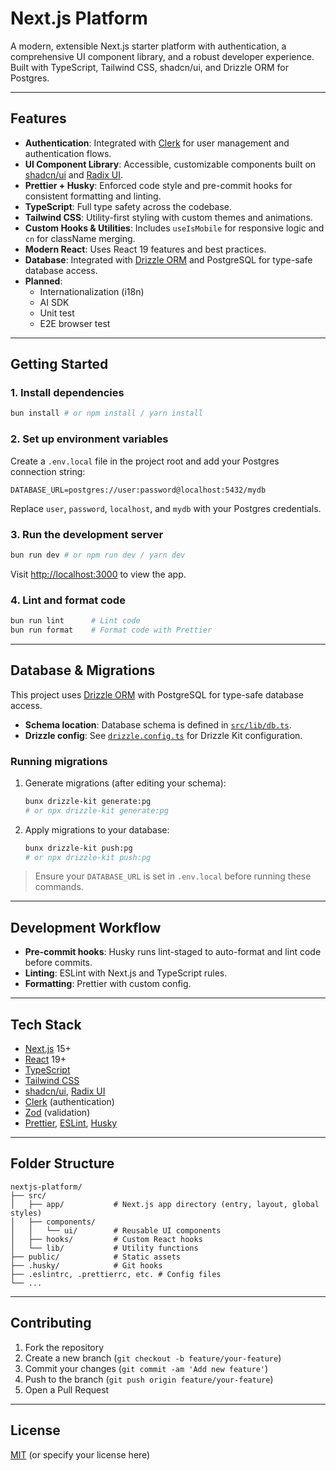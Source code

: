 # Next.js Platform

A modern, extensible Next.js starter platform with authentication, a comprehensive UI component library, and a robust developer experience. Built with TypeScript, Tailwind CSS, shadcn/ui, and Drizzle ORM for Postgres.

---

## Features

- **Authentication**: Integrated with [Clerk](https://clerk.com/) for user management and authentication flows.
- **UI Component Library**: Accessible, customizable components built on [shadcn/ui](https://ui.shadcn.com/) and [Radix UI](https://www.radix-ui.com/).
- **Prettier + Husky**: Enforced code style and pre-commit hooks for consistent formatting and linting.
- **TypeScript**: Full type safety across the codebase.
- **Tailwind CSS**: Utility-first styling with custom themes and animations.
- **Custom Hooks & Utilities**: Includes `useIsMobile` for responsive logic and `cn` for className merging.
- **Modern React**: Uses React 19 features and best practices.
- **Database**: Integrated with [Drizzle ORM](https://orm.drizzle.team/) and PostgreSQL for type-safe database access.
- **Planned**:
  - Internationalization (i18n)
  - AI SDK
  - Unit test
  - E2E browser test

---

## Getting Started

### 1. Install dependencies

```sh
bun install # or npm install / yarn install
```

### 2. Set up environment variables

Create a `.env.local` file in the project root and add your Postgres connection string:

```env
DATABASE_URL=postgres://user:password@localhost:5432/mydb
```

Replace `user`, `password`, `localhost`, and `mydb` with your Postgres credentials.

### 3. Run the development server

```sh
bun run dev # or npm run dev / yarn dev
```

Visit [http://localhost:3000](http://localhost:3000) to view the app.

### 4. Lint and format code

```sh
bun run lint      # Lint code
bun run format    # Format code with Prettier
```

---

## Database & Migrations

This project uses [Drizzle ORM](https://orm.drizzle.team/) with PostgreSQL for type-safe database access.

- **Schema location**: Database schema is defined in [`src/lib/db.ts`](src/lib/db.ts).
- **Drizzle config**: See [`drizzle.config.ts`](drizzle.config.ts) for Drizzle Kit configuration.

### Running migrations

1. Generate migrations (after editing your schema):
   ```sh
   bunx drizzle-kit generate:pg
   # or npx drizzle-kit generate:pg
   ```
2. Apply migrations to your database:
   ```sh
   bunx drizzle-kit push:pg
   # or npx drizzle-kit push:pg
   ```

> Ensure your `DATABASE_URL` is set in `.env.local` before running these commands.

---

## Development Workflow

- **Pre-commit hooks**: Husky runs lint-staged to auto-format and lint code before commits.
- **Linting**: ESLint with Next.js and TypeScript rules.
- **Formatting**: Prettier with custom config.

---

## Tech Stack

- [Next.js](https://nextjs.org/) 15+
- [React](https://react.dev/) 19+
- [TypeScript](https://www.typescriptlang.org/)
- [Tailwind CSS](https://tailwindcss.com/)
- [shadcn/ui](https://ui.shadcn.com/), [Radix UI](https://www.radix-ui.com/)
- [Clerk](https://clerk.com/) (authentication)
- [Zod](https://zod.dev/) (validation)
- [Prettier](https://prettier.io/), [ESLint](https://eslint.org/), [Husky](https://typicode.github.io/husky/)

---

## Folder Structure

```
nextjs-platform/
├── src/
│   ├── app/           # Next.js app directory (entry, layout, global styles)
│   ├── components/
│   │   └── ui/        # Reusable UI components
│   ├── hooks/         # Custom React hooks
│   └── lib/           # Utility functions
├── public/            # Static assets
├── .husky/            # Git hooks
├── .eslintrc, .prettierrc, etc. # Config files
└── ...
```

---

## Contributing

1. Fork the repository
2. Create a new branch (`git checkout -b feature/your-feature`)
3. Commit your changes (`git commit -am 'Add new feature'`)
4. Push to the branch (`git push origin feature/your-feature`)
5. Open a Pull Request

---

## License

[MIT](LICENSE) (or specify your license here)
